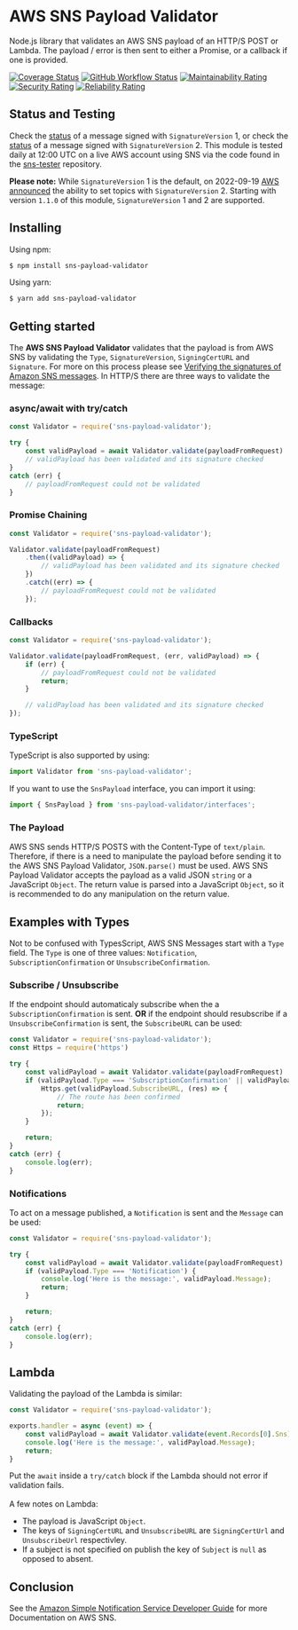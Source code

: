 # AWS SNS Payload Validator
Node.js library that validates an AWS SNS payload of an HTTP/S POST or Lambda. The payload / error is then sent to either a Promise, or a callback if one is provided.

[![Coverage Status](https://coveralls.io/repos/github/devinstewart/sns-payload-validator/badge.svg?branch=main)](https://coveralls.io/github/devinstewart/sns-payload-validator?branch=main)
[![GitHub Workflow Status](https://img.shields.io/github/workflow/status/devinstewart/sns-payload-validator/ci)](https://github.com/devinstewart/sns-payload-validator/actions?query=workflow%3Aci+branch%3Amain)
[![Maintainability Rating](https://sonarcloud.io/api/project_badges/measure?project=devinstewart_sns-payload-validator&metric=sqale_rating)](https://sonarcloud.io/summary/overall?id=devinstewart_sns-payload-validator)
[![Security Rating](https://sonarcloud.io/api/project_badges/measure?project=devinstewart_sns-payload-validator&metric=security_rating)](https://sonarcloud.io/summary/overall?id=devinstewart_sns-payload-validator)
[![Reliability Rating](https://sonarcloud.io/api/project_badges/measure?project=devinstewart_sns-payload-validator&metric=reliability_rating)](https://sonarcloud.io/summary/overall?id=devinstewart_sns-payload-validator)
## Status and Testing
Check the [status](https://github.com/devinstewart/sns-tester/blob/main/status) of a message signed with `SignatureVersion` 1, or check the [status](https://github.com/devinstewart/sns-tester/blob/main/status-sigV2) of a message signed with `SignatureVersion` 2. This module is tested daily at 12:00 UTC on a live AWS account using SNS via the code found in the [sns-tester](https://github.com/devinstewart/sns-tester) repository.

**Please note:** While `SignatureVersion` 1 is the default, on 2022-09-19 [AWS announced](https://aws.amazon.com/blogs/security/sign-amazon-sns-messages-with-sha256-hashing-for-http-subscriptions/) the ability to set topics with `SignatureVersion` 2. Starting with version `1.1.0` of this module, `SignatureVersion` 1 and 2 are supported.
## Installing
Using npm:
```bash
$ npm install sns-payload-validator
```
Using yarn:
```bash
$ yarn add sns-payload-validator
```

## Getting started
The **AWS SNS Payload Validator** validates that the payload is from AWS SNS by validating the `Type`, `SignatureVersion`, `SigningCertURL` and `Signature`.  For more on this process please see [Verifying the signatures of Amazon SNS messages](https://docs.aws.amazon.com/sns/latest/dg/sns-verify-signature-of-message.html). In HTTP/S there are three ways to validate the message:

### async/await with try/catch
```javascript
const Validator = require('sns-payload-validator');

try {
    const validPayload = await Validator.validate(payloadFromRequest)
    // validPayload has been validated and its signature checked
}
catch (err) {
    // payloadFromRequest could not be validated
}
```

### Promise Chaining
```javascript
const Validator = require('sns-payload-validator');

Validator.validate(payloadFromRequest)
    .then((validPayload) => {
        // validPayload has been validated and its signature checked
    })
    .catch((err) => {
        // payloadFromRequest could not be validated
    });
```

### Callbacks
```javascript
const Validator = require('sns-payload-validator');

Validator.validate(payloadFromRequest, (err, validPayload) => {
    if (err) {
        // payloadFromRequest could not be validated
        return;
    }

    // validPayload has been validated and its signature checked
});
```

### TypeScript
TypeScript is also supported by using:
```typescript
import Validator from 'sns-payload-validator';
```

If you want to use the `SnsPayload` interface, you can import it using:
```typescript
import { SnsPayload } from 'sns-payload-validator/interfaces';
```

### The Payload
AWS SNS sends HTTP/S POSTS with the Content-Type of `text/plain`.  Therefore, if there is a need to manipulate the payload before sending it to the AWS SNS Payload Validator, `JSON.parse()` must be used. AWS SNS Payload Validator accepts the payload as a valid JSON `string` or a JavaScript `Object`.  The return value is parsed into a JavaScript `Object`, so it is recommended to do any manipulation on the return value.

## Examples with Types
Not to be confused with TypesScript, AWS SNS Messages start with a `Type` field.  The `Type` is one of three values: `Notification`, `SubscriptionConfirmation` or `UnsubscribeConfirmation`.
### Subscribe / Unsubscribe
If the endpoint should automaticaly subscribe when the a `SubscriptionConfirmation` is sent. **OR** if the endpoint should resubscribe if a `UnsubscribeConfirmation` is sent, the `SubscribeURL` can be used:
```javascript
const Validator = require('sns-payload-validator');
const Https = require('https')

try {
    const validPayload = await Validator.validate(payloadFromRequest)
    if (validPayload.Type === 'SubscriptionConfirmation' || validPayload.Type === 'UnsubscribeConfirmation') {
        Https.get(validPayload.SubscribeURL, (res) => {
            // The route has been confirmed
            return;
        });
    }

    return;
}
catch (err) {
    console.log(err);
}
```

### Notifications
To act on a message published, a `Notification` is sent and the `Message` can be used:

```javascript
const Validator = require('sns-payload-validator');

try {
    const validPayload = await Validator.validate(payloadFromRequest)
    if (validPayload.Type === 'Notification') {
        console.log('Here is the message:', validPayload.Message);
        return;
    }

    return;
}
catch (err) {
    console.log(err);
}
```

## Lambda
Validating the payload of the Lambda is similar:

```javascript
const Validator = require('sns-payload-validator');

exports.handler = async (event) => {
    const validPayload = await Validator.validate(event.Records[0].Sns);
    console.log('Here is the message:', validPayload.Message);
    return;
}
```
Put the `await` inside a `try/catch` block if the Lambda should not error if validation fails.\
\
A few notes on Lambda:
* The payload is JavaScript `Object`.
* The keys of `SigningCertURL` and `UnsubscribeURL` are `SigningCertUrl` and `UnsubscribeUrl` respectivley.
* If a subject is not specified on publish the key of `Subject` is `null` as opposed to absent.

## Conclusion
See the [Amazon Simple Notification Service Developer Guide](https://docs.aws.amazon.com/sns/latest/dg/welcome.html) for more Documentation on AWS SNS.